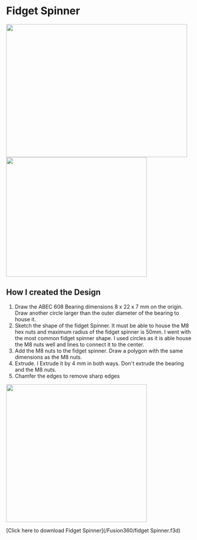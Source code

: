 # Fidget Spinner

<img src="/EP1000/images/fidget_spinner.png" style="width:488.5px;height:359px;">

<img src="/EP1000/images/fidget_spinner_top.png" style="width:380px;height:323px;">

## How I created the Design
1. Draw the ABEC 608 Bearing dimensions 8 x 22 x 7 mm on the origin. Draw another circle larger than the outer diameter of the bearing to house it.
2. Sketch the shape of the fidget Spinner. It must be able to house the M8 hex nuts and maximum radius of the fidget spinner is 50mm. I went with the most common fidget spinner shape. I used circles as it is able house the M8 nuts well and lines to connect it to the center.
3. Add the M8 nuts to the fidget spinner. Draw a polygon with the same dimensions as the M8 nuts.
4. Extrude. I Extrude it by 4 mm in both ways. Don't extrude the bearing and the M8 nuts.
5. Chamfer the edges to remove sharp edges

<img src="/EP1000/images/fidgetspinner_sketch.png" style="width:380px;height:372.5px;"><br>

[Click here to download Fidget Spinner](/Fusion360/fidget Spinner.f3d)
